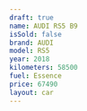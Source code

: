 ```yaml
---
draft: true
name: AUDI RS5 B9
isSold: false
brand: AUDI
model: RS5
year: 2018
kilometers: 58500
fuel: Essence
price: 67490
layout: car
---
```


